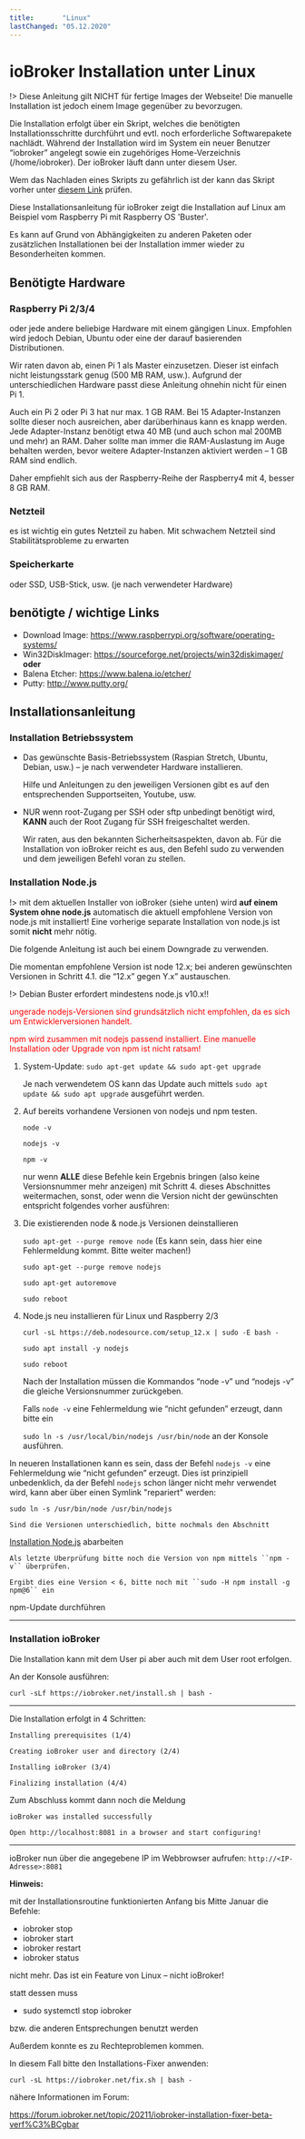 ```yaml
---
title:       "Linux"
lastChanged: "05.12.2020"
---
```


# ioBroker Installation unter Linux


!> Diese Anleitung gilt NICHT für fertige Images der Webseite!
Die manuelle Installation ist jedoch einem Image gegenüber zu bevorzugen. 

Die Installation erfolgt über ein Skript, welches die benötigten Installationsschritte durchführt und evtl. noch erforderliche Softwarepakete nachlädt.
Während der Installation wird im System ein neuer Benutzer “iobroker” angelegt sowie ein zugehöriges Home-Verzeichnis (/home/iobroker). 
Der ioBroker läuft dann unter diesem User. 

Wem das Nachladen eines Skripts zu gefährlich ist der kann das Skript vorher unter 
[diesem Link](https://raw.githubusercontent.com/ioBroker/ioBroker/stable-installer/installer.sh) prüfen.

Diese Installationsanleitung für ioBroker zeigt die Installation auf Linux am Beispiel vom Raspberry Pi 
mit Raspberry OS 'Buster'. 

Es kann auf Grund von Abhängigkeiten zu anderen Paketen oder zusätzlichen Installationen 
bei der Installation immer wieder zu Besonderheiten kommen.

## Benötigte Hardware
### Raspberry Pi 2/3/4

oder jede andere beliebige Hardware mit einem gängigen Linux. Empfohlen wird jedoch Debian, Ubuntu oder eine der darauf basierenden Distributionen. 

Wir raten davon ab, einen Pi 1 als Master einzusetzen. Dieser ist einfach nicht leistungsstark 
genug (500 MB RAM, usw.). Aufgrund der unterschiedlichen Hardware passt diese Anleitung 
ohnehin nicht für einen Pi 1.

Auch ein Pi 2 oder Pi 3 hat nur max. 1 GB RAM. Bei 15 Adapter-Instanzen sollte dieser noch 
ausreichen, aber darüberhinaus kann es knapp werden. Jede Adapter-Instanz benötigt etwa 40 MB 
(und auch schon mal 200MB und mehr) an RAM. Daher sollte man immer die RAM-Auslastung 
im Auge behalten werden, bevor weitere Adapter-Instanzen aktiviert werden – 1 GB RAM sind endlich.

Daher empfiehlt sich aus der Raspberry-Reihe der Raspberry4 mit 4, besser 8 GB RAM. 

### Netzteil
es ist wichtig ein gutes Netzteil zu haben. Mit schwachem Netzteil sind Stabilitätsprobleme zu erwarten

### Speicherkarte
oder SSD, USB-Stick, usw. (je nach verwendeter Hardware)

## benötigte / wichtige Links
* Download Image: https://www.raspberrypi.org/software/operating-systems/
* Win32DiskImager: https://sourceforge.net/projects/win32diskimager/  **oder**
* Balena Etcher: https://www.balena.io/etcher/
* Putty: http://www.putty.org/

## Installationsanleitung
### Installation Betriebssystem

* Das gewünschte Basis-Betriebssystem (Raspian Stretch, Ubuntu, Debian, usw.) – je nach verwendeter Hardware installieren.

    Hilfe und Anleitungen zu den jeweiligen Versionen gibt es auf den entsprechenden Supportseiten, 
Youtube, usw.

* NUR wenn root-Zugang per SSH oder sftp unbedingt benötigt wird, **KANN** auch der 
Root Zugang für SSH freigeschaltet werden.

    Wir raten, aus den bekannten Sicherheitsaspekten, davon ab. Für die Installation von ioBroker 
reicht es aus, den Befehl sudo zu verwenden und dem jeweiligen Befehl voran zu stellen.

### Installation Node.js
!> mit dem aktuellen Installer von ioBroker (siehe unten) wird **auf einem System ohne node.js** automatisch die aktuell empfohlene Version von node.js mit installiert! Eine vorherige separate Installation von node.js ist somit **nicht** mehr nötig.

Die folgende Anleitung ist auch bei einem Downgrade zu verwenden.

Die momentan empfohlene Version ist node 12.x; bei anderen gewünschten Versionen in Schritt 4.1. die “12.x” gegen Y.x” austauschen.

!> Debian Buster erfordert mindestens node.js v10.x!!


<span style="color:red"> ungerade nodejs-Versionen sind grundsätzlich nicht empfohlen, da es sich um Entwicklerversionen handelt. </span>

<span style="color:red"> npm wird zusammen mit nodejs passend installiert. Eine manuelle Installation oder Upgrade von npm ist nicht ratsam!  </span>


1. System-Update: ``sudo apt-get update && sudo apt-get upgrade``

    Je nach verwendetem OS kann das Update auch mittels ``sudo apt update && sudo apt upgrade`` 
ausgeführt werden.

2. Auf bereits vorhandene Versionen von nodejs und npm testen.

    ``node -v``

    ``nodejs -v``

    ``npm -v``

    nur wenn **ALLE** diese Befehle kein Ergebnis bringen (also keine Versionsnummer mehr 
anzeigen) mit Schritt 4. dieses Abschnittes weitermachen, sonst, oder wenn die Version nicht der 
gewünschten entspricht folgendes vorher ausführen:

3. Die existierenden node & node.js Versionen deinstallieren

    ``sudo apt-get --purge remove node`` (Es kann sein, dass hier eine Fehlermeldung kommt. Bitte weiter machen!)

    ``sudo apt-get --purge remove nodejs``

    ``sudo apt-get autoremove``

    ``sudo reboot``

4. Node.js neu installieren für Linux und Raspberry 2/3
    
    ``curl -sL https://deb.nodesource.com/setup_12.x | sudo -E bash -``
    
    ``sudo apt install -y nodejs``

    ``sudo reboot``

    Nach der Installation müssen die Kommandos “node -v” und “nodejs -v” die gleiche 
Versionsnummer zurückgeben.
    
    Falls ``node -v`` eine Fehlermeldung wie “nicht gefunden” erzeugt, dann bitte ein 

    ``sudo ln -s /usr/local/bin/nodejs /usr/bin/node`` an der Konsole ausführen.
    
    
In neueren Installationen kann es sein, dass der Befehl ``nodejs -v`` eine Fehlermeldung wie “nicht gefunden” erzeugt. 
Dies ist prinzipiell unbedenklich, da der Befehl ``nodejs`` schon länger nicht mehr verwendet wird, kann aber über einen Symlink "repariert" werden:

``sudo ln -s /usr/bin/node /usr/bin/nodejs``


    Sind die Versionen unterschiedlich, bitte nochmals den Abschnitt 
[Installation Node.js](#installation-nodejs) abarbeiten

    Als letzte Überprüfung bitte noch die Version von npm mittels ``npm -v`` überprüfen.

    Ergibt dies eine Version < 6, bitte noch mit ``sudo -H npm install -g npm@6`` ein 
npm-Update durchführen

---

### Installation ioBroker
Die Installation kann mit dem User pi aber auch mit dem User root erfolgen. 

An der Konsole ausführen:

``curl -sLf https://iobroker.net/install.sh | bash -``

---

Die Installation erfolgt in 4 Schritten:

``Installing prerequisites (1/4)``

``Creating ioBroker user and directory (2/4)``

``Installing ioBroker (3/4)``

``Finalizing installation (4/4)``

Zum Abschluss kommt dann noch die Meldung

``ioBroker was installed successfully``

``Open http://localhost:8081 in a browser and start configuring!``

---

ioBroker nun über die angegebene IP im Webbrowser aufrufen: ``http://<IP-Adresse>:8081``
 

**Hinweis:**

mit der Installationsroutine funktionierten Anfang bis Mitte Januar die Befehle:

* iobroker stop
* iobroker start
* iobroker restart
* iobroker status

nicht mehr. Das ist ein Feature von Linux – nicht ioBroker!

statt dessen muss

* sudo systemctl stop iobroker

bzw. die anderen Entsprechungen benutzt werden

Außerdem konnte es zu Rechteproblemen kommen.

 

In diesem Fall bitte den Installations-Fixer anwenden:

``curl -sL https://iobroker.net/fix.sh | bash -``


 

nähere Informationen im Forum:

https://forum.iobroker.net/topic/20211/iobroker-installation-fixer-beta-verf%C3%BCgbar
